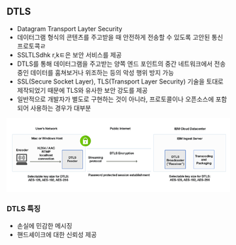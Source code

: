 ## DTLS

- Datagram Transport Layter Security
- 데이터그램 형식의 콘텐츠를 주고받을 때 안전하게 전송할 수 있도록 고안된 통신 프로토콕ㄹ
- SSLTLSdhk r,kㅌ은 보안 서비스를 제공
- DTLS를 통해 데이터그램을 주고받는 양쪽 엔드 포인트의 중간 네트워크에서 전송중인 데이터를 훔쳐보거나 위조하는 등의 악성 행위 방지 가능
- SSL(Secure Socket Layer), TLS(Transport Layer Security) 기술을 토대로 제작되었기 때문에 TLS와 유사한 보안 강도를 제공
- 일반적으로 개발자가 별도로 구현하는 것이 아니라, 프로토콜이나 오픈소스에 포함되어 사용하는 경우가 대부분

![dtls](./images/dtls.png)



### DTLS 특징

- 손실에 민감한 메시징
- 핸드셰이크에 대한 신뢰성 제공